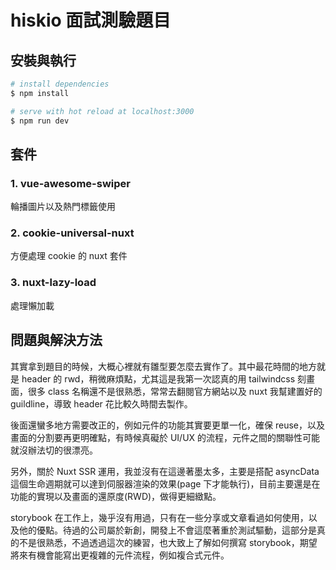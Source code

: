 # hiskio 面試測驗題目
## 安裝與執行

```bash
# install dependencies
$ npm install

# serve with hot reload at localhost:3000
$ npm run dev
```
## 套件

### 1. vue-awesome-swiper

輪播圖片以及熱門標籤使用

### 2. cookie-universal-nuxt

方便處理 cookie 的 nuxt 套件

### 3. nuxt-lazy-load

處理懶加載

## 問題與解決方法

其實拿到題目的時候，大概心裡就有雛型要怎麼去實作了。其中最花時間的地方就是 header 的 rwd，稍微麻煩點，尤其這是我第一次認真的用 tailwindcss 刻畫面，很多 class 名稱還不是很熟悉，常常去翻閱官方網站以及 nuxt 我幫建置好的 guildline，導致 header 花比較久時間去製作。

後面還蠻多地方需要改正的，例如元件的功能其實要更單一化，確保 reuse，以及畫面的分割要再更明確點，有時候真礙於 UI/UX 的流程，元件之間的關聯性可能就沒辦法切的很漂亮。

另外，關於 Nuxt SSR 運用，我並沒有在這邊著墨太多，主要是搭配 asyncData 這個生命週期就可以達到伺服器渲染的效果(page 下才能執行)，目前主要還是在功能的實現以及畫面的還原度(RWD)，做得更細緻點。

storybook 在工作上，幾乎沒有用過，只有在一些分享或文章看過如何使用，以及他的優點。待過的公司屬於新創，開發上不會這麼著重於測試驅動，這部分是真的不是很熟悉，不過透過這次的練習，也大致上了解如何撰寫 storybook，期望將來有機會能寫出更複雜的元件流程，例如複合式元件。


